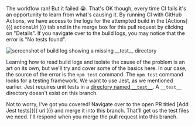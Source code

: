 The workflow ran! But it failed :sob:. That's OK though, every time CI fails it's an opportunity to learn from what's causing it. By running CI with GitHub Actions, we have access to the logs for the attempted build in the [Actions]({{ actionsUrl }}) tab and in the merge box for this pull request by clicking on "Details". If you navigate over to the build logs, you may notice that the error is "No tests found". 

![screenshot of build log showing a missing `__test__` directory](https://user-images.githubusercontent.com/16547949/65921324-eeff4700-e3af-11e9-8625-3aacfe64d06b.png)

Learning how to read build logs and isolate the cause of the problem is an art on its own, but we'll try and cover some of the basics here. In our case, the source of the error is the `npm test` command. The `npm test` command looks for a testing framework. We want to use Jest, as we mentioned earlier. Jest requires unit tests in a [directory named `__test__`](https://jestjs.io/docs/en/configuration#testmatch-array-string). A `__test__` directory doesn't exist on this branch.

Not to worry, I've got you covered! Navigate over to the open PR titled [Add Jest tests]({{ url }}) and merge it into this branch. That'll get us the test files we need. I'll respond when you merge the pull request into this branch. 